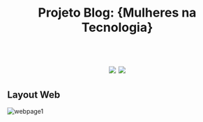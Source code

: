 <h1 align="center">
<p> Projeto Blog: {Mulheres na Tecnologia} <p/>
  <br />
  <img src="https://img.shields.io/badge/front--end-html-orange" />
  <img src="https://img.shields.io/badge/style-css-green" />
<br />
</h1>

## Layout Web

![webpage1](https://user-images.githubusercontent.com/42447794/78795834-db025680-798b-11ea-8636-699744732363.png)

